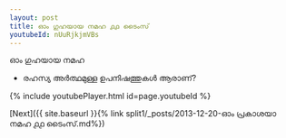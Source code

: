 ```yaml
---
layout: post
title: ഓം ഗുഹയായ നമഹ ൧൧ ടൈംസ്
youtubeId: nUuRjkjmVBs
---
```

 
 
 ഓം ഗുഹയായ നമഹ 
 
 -  രഹസ്യ അർത്ഥമുള്ള ഉപനിഷത്തുകൾ ആരാണ്? 
 
  
 
  
 
 
 
 
 
 


{% include youtubePlayer.html id=page.youtubeId %}
 
[Next]({{ site.baseurl }}{% link  split1/_posts/2013-12-20-ഓം പ്രകാശയാ നമഹ ൧൧ ടൈംസ്.md%})
 
